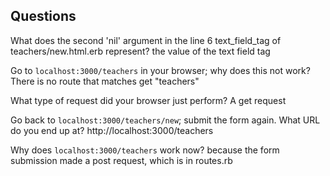 ## Questions

What does the second 'nil' argument in the line 6 text_field_tag of teachers/new.html.erb represent?
the value of the text field tag

Go to `localhost:3000/teachers` in your browser; why does this not work?
There is no route that matches get "teachers"

What type of request did your browser just perform?
A get request

Go back to `localhost:3000/teachers/new`; submit the form again. What URL do you end up at?
http://localhost:3000/teachers

Why does `localhost:3000/teachers` work now?
because the form submission made a post request, which is in routes.rb